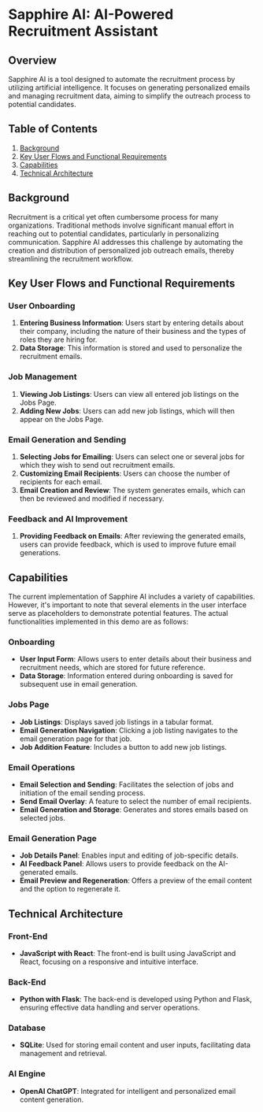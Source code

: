 # Sapphire AI: AI-Powered Recruitment Assistant

## Overview

Sapphire AI is a tool designed to automate the recruitment process by utilizing artificial intelligence. It focuses on generating personalized emails and managing recruitment data, aiming to simplify the outreach process to potential candidates.

## Table of Contents

1. [Background](#background)
3. [Key User Flows and Functional Requirements](#key-user-flows-and-functional-requirements)
2. [Capabilities](#capabilities)
4. [Technical Architecture](#technical-architecture)

## Background

Recruitment is a critical yet often cumbersome process for many organizations. Traditional methods involve significant manual effort in reaching out to potential candidates, particularly in personalizing communication. Sapphire AI addresses this challenge by automating the creation and distribution of personalized job outreach emails, thereby streamlining the recruitment workflow.

## Key User Flows and Functional Requirements

### User Onboarding

1. **Entering Business Information**: Users start by entering details about their company, including the nature of their business and the types of roles they are hiring for.
2. **Data Storage**: This information is stored and used to personalize the recruitment emails.

### Job Management

1. **Viewing Job Listings**: Users can view all entered job listings on the Jobs Page.
2. **Adding New Jobs**: Users can add new job listings, which will then appear on the Jobs Page.

### Email Generation and Sending

1. **Selecting Jobs for Emailing**: Users can select one or several jobs for which they wish to send out recruitment emails.
2. **Customizing Email Recipients**: Users can choose the number of recipients for each email.
3. **Email Creation and Review**: The system generates emails, which can then be reviewed and modified if necessary.

### Feedback and AI Improvement

1. **Providing Feedback on Emails**: After reviewing the generated emails, users can provide feedback, which is used to improve future email generations.

## Capabilities

The current implementation of Sapphire AI includes a variety of capabilities. However, it's important to note that several elements in the user interface serve as placeholders to demonstrate potential features. The actual functionalities implemented in this demo are as follows:

### Onboarding

- **User Input Form**: Allows users to enter details about their business and recruitment needs, which are stored for future reference.
- **Data Storage**: Information entered during onboarding is saved for subsequent use in email generation.

### Jobs Page

- **Job Listings**: Displays saved job listings in a tabular format.
- **Email Generation Navigation**: Clicking a job listing navigates to the email generation page for that job.
- **Job Addition Feature**: Includes a button to add new job listings.

### Email Operations

- **Email Selection and Sending**: Facilitates the selection of jobs and initiation of the email sending process.
- **Send Email Overlay**: A feature to select the number of email recipients.
- **Email Generation and Storage**: Generates and stores emails based on selected jobs.

### Email Generation Page

- **Job Details Panel**: Enables input and editing of job-specific details.
- **AI Feedback Panel**: Allows users to provide feedback on the AI-generated emails.
- **Email Preview and Regeneration**: Offers a preview of the email content and the option to regenerate it.

## Technical Architecture

### Front-End

- **JavaScript with React**: The front-end is built using JavaScript and React, focusing on a responsive and intuitive interface.

### Back-End

- **Python with Flask**: The back-end is developed using Python and Flask, ensuring effective data handling and server operations.

### Database

- **SQLite**: Used for storing email content and user inputs, facilitating data management and retrieval.

### AI Engine

- **OpenAI ChatGPT**: Integrated for intelligent and personalized email content generation.